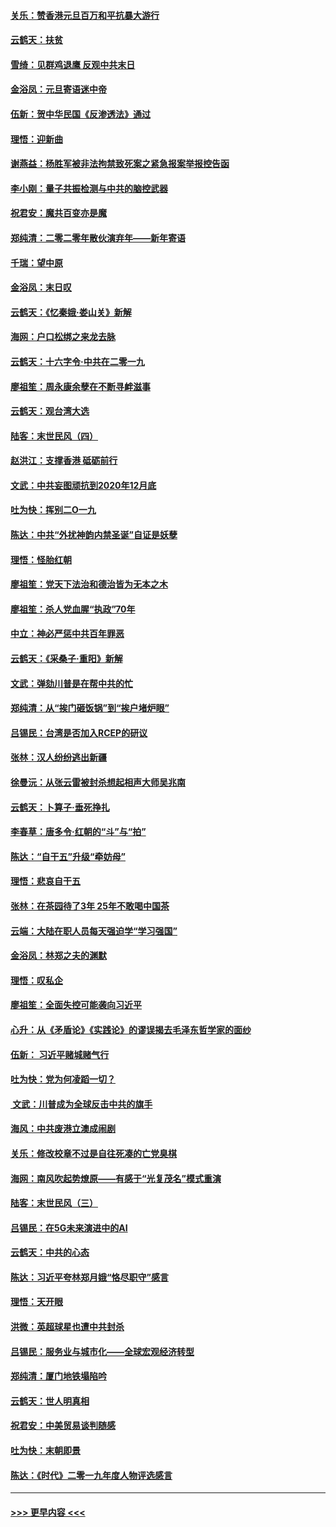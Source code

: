 #### [关乐：赞香港元旦百万和平抗暴大游行](../pages/nsc993/n11764382.md?t=01031155) 
#### [云鹤天：扶贫](../pages/nsc993/n11764245.md?t=01031155) 
#### [雪绮：见群鸡退鹰  反观中共末日](../pages/nsc993/n11762112.md?t=01031155) 
#### [金浴凤：元旦寄语迷中帝](../pages/nsc993/n11761788.md?t=01031155) 
#### [伍新：贺中华民国《反渗透法》通过](../pages/nsc993/n11761994.md?t=01031155) 
#### [理悟：迎新曲](../pages/nsc993/n11761152.md?t=01031155) 
#### [谢燕益：杨胜军被非法拘禁致死案之紧急报案举报控告函](../pages/nsc993/n11756134.md?t=01031155) 
#### [李小刚：量子共振检测与中共的脑控武器](../pages/nsc993/n11754518.md?t=01031155) 
#### [祝君安：魔共百变亦是魔](../pages/nsc993/n11754469.md?t=01031155) 
#### [郑纯清：二零二零年散伙演弃年——新年寄语](../pages/nsc993/n11754195.md?t=01031155) 
#### [千瑞：望中原](../pages/nsc993/n11754159.md?t=01031155) 
#### [金浴凤：末日叹](../pages/nsc993/n11752359.md?t=01031155) 
#### [云鹤天：《忆秦娥‧娄山关》新解](../pages/nsc993/n11752348.md?t=01031155) 
#### [海网：户口松绑之来龙去脉](../pages/nsc993/n11752328.md?t=01031155) 
#### [云鹤天：十六字令‧中共在二零一九](../pages/nsc993/n11752305.md?t=01031155) 
#### [廖祖笙：周永康余孽在不断寻衅滋事](../pages/nsc993/n11751013.md?t=01031155) 
#### [云鹤天：观台湾大选](../pages/nsc993/n11751007.md?t=01031155) 
#### [陆客：末世民风（四）](../pages/nsc993/n11749203.md?t=01031155) 
#### [赵洪江：支撑香港 砥砺前行](../pages/nsc993/n11748482.md?t=01031155) 
#### [文武：中共妄图顽抗到2020年12月底](../pages/nsc993/n11748446.md?t=01031155) 
#### [吐为快：挥别二O一九](../pages/nsc993/n11748411.md?t=01031155) 
#### [陈达：中共“外扰神韵内禁圣诞”自证是妖孽](../pages/nsc993/n11748226.md?t=01031155) 
#### [理悟：怪胎红朝](../pages/nsc993/n11748206.md?t=01031155) 
#### [廖祖笙：党天下法治和德治皆为无本之木](../pages/nsc993/n11748135.md?t=01031155) 
#### [廖祖笙：杀人党血腥“执政”70年](../pages/nsc993/n11745144.md?t=01031155) 
#### [中立：神必严惩中共百年罪恶](../pages/nsc993/n11744970.md?t=01031155) 
#### [云鹤天：《采桑子‧重阳》新解](../pages/nsc993/n11744948.md?t=01031155) 
#### [文武：弹劾川普是在帮中共的忙](../pages/nsc993/n11744758.md?t=01031155) 
#### [郑纯清：从“挨门砸饭锅”到“挨户堵炉眼”](../pages/nsc993/n11744745.md?t=01031155) 
#### [吕锡民：台湾是否加入RCEP的研议](../pages/nsc993/n11744701.md?t=01031155) 
#### [张林：汉人纷纷逃出新疆](../pages/nsc993/n11743530.md?t=01031155) 
#### [徐曼沅：从张云雷被封杀想起相声大师吴兆南](../pages/nsc993/n11741816.md?t=01031155) 
#### [云鹤天：卜算子‧垂死挣扎](../pages/nsc993/n11739956.md?t=01031155) 
#### [李春草：唐多令‧红朝的“斗”与“拍”](../pages/nsc993/n11739830.md?t=01031155) 
#### [陈达：“自干五”升级“牵妨母”](../pages/nsc993/n11739724.md?t=01031155) 
#### [理悟：悲哀自干五](../pages/nsc993/n11739547.md?t=01031155) 
#### [张林：在茶园待了3年 25年不敢喝中国茶](../pages/nsc993/n11739240.md?t=01031155) 
#### [云端：大陆在职人员每天强迫学“学习强国”](../pages/nsc993/n11738735.md?t=01031155) 
#### [金浴凤：林郑之夫的渊默](../pages/nsc993/n11737735.md?t=01031155) 
#### [理悟：叹私企](../pages/nsc993/n11737715.md?t=01031155) 
#### [廖祖笙：全面失控可能袭向习近平](../pages/nsc993/n11737704.md?t=01031155) 
#### [心升：从《矛盾论》《实践论》的谬误揭去毛泽东哲学家的面纱](../pages/nsc993/n11736962.md?t=01031155) 
#### [伍新： 习近平赌城赌气行](../pages/nsc993/n11736929.md?t=01031155) 
#### [吐为快：党为何凌蹈一切？](../pages/nsc993/n11736915.md?t=01031155) 
#### [ 文武：川普成为全球反击中共的旗手](../pages/nsc993/n11736882.md?t=01031155) 
#### [海风：中共废港立澳成闹剧](../pages/nsc993/n11735857.md?t=01031155) 
#### [关乐：修改校章不过是自往死凑的亡党臭棋](../pages/nsc993/n11735097.md?t=01031155) 
#### [海网：南风吹起势燎原——有感于“光复茂名”模式重演](../pages/nsc993/n11732308.md?t=01031155) 
#### [陆客：末世民风（三）](../pages/nsc993/n11732211.md?t=01031155) 
#### [吕锡民：在5G未来演进中的AI](../pages/nsc993/n11730010.md?t=01031155) 
#### [云鹤天：中共的心态](../pages/nsc993/n11729906.md?t=01031155) 
#### [陈达：习近平夸林郑月娥“恪尽职守”感言](../pages/nsc993/n11729881.md?t=01031155) 
#### [理悟：天开眼](../pages/nsc993/n11729699.md?t=01031155) 
#### [洪微：英超球星也遭中共封杀](../pages/nsc993/n11727243.md?t=01031155) 
#### [吕锡民：服务业与城市化——全球宏观经济转型](../pages/nsc993/n11725845.md?t=01031155) 
#### [郑纯清：厦门地铁塌陷吟](../pages/nsc993/n11725813.md?t=01031155) 
#### [云鹤天：世人明真相](../pages/nsc993/n11725621.md?t=01031155) 
#### [祝君安：中美贸易谈判随感](../pages/nsc993/n11725609.md?t=01031155) 
#### [吐为快：末朝即景](../pages/nsc993/n11723365.md?t=01031155) 
#### [陈达：《时代》二零一九年度人物评选感言](../pages/nsc993/n11723337.md?t=01031155) 

----
#### [ >>> 更早内容 <<< ](../indexes/nsc993-earlier.md)
